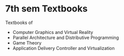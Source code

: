 # 7th sem Textbooks
Textbooks of
- Computer Graphics and Virtual Reality
- Parallel Architecture and Distributive Programming
- Game Theory
- Application Delivery Controller and Virtualization

